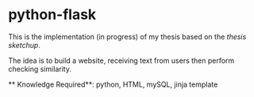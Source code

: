 # python-flask

This is the implementation (in progress) of my thesis based on the *thesis sketchup*. 

The idea is to build a website, receiving text from users then perform checking similarity. 

** Knowledge Required**: python, HTML, mySQL, jinja template

